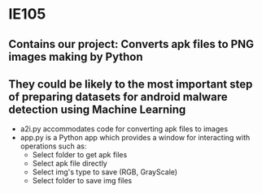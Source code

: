 <h1>IE105</h1> 
<h2>Contains our project: Converts apk files to PNG images making by Python</h2>
<h2>They could be likely to the most important step of preparing datasets for android malware detection using Machine Learning</h2>
<ul>
  <li>a2i.py accommodates code for converting apk files to images </li>
  <li>app.py is a Python app which provides a window for interacting with operations such as:<br>
    <ul>
        <li>Select folder to get apk files</li>
        <li>Select apk file directly</li>
        <li>Select img's type to save (RGB, GrayScale)</li>
        <li>Select folder to save img files</li>
    </ul>
    </li> 
</ul>

